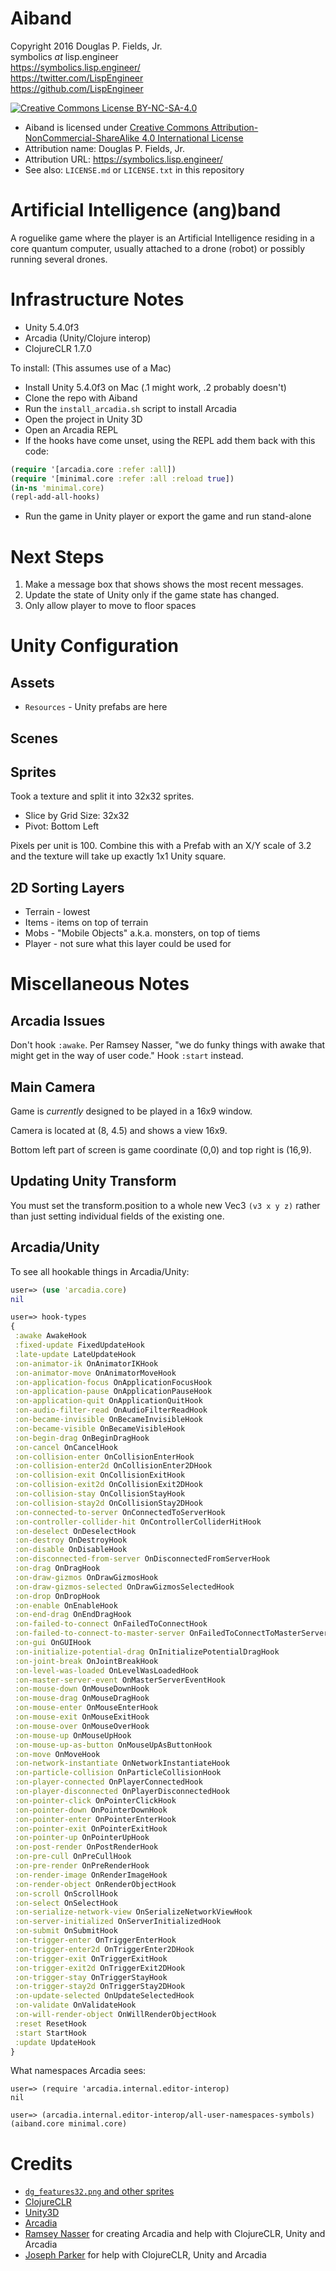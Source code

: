 # Aiband

Copyright 2016 Douglas P. Fields, Jr.  
symbolics _at_ lisp.engineer  
https://symbolics.lisp.engineer/  
https://twitter.com/LispEngineer  
https://github.com/LispEngineer  

[![Creative Commons License BY-NC-SA-4.0](https://i.creativecommons.org/l/by-nc-sa/4.0/88x31.png)](http://creativecommons.org/licenses/by-nc-sa/4.0/)
* Aiband is licensed under [Creative Commons Attribution-NonCommercial-ShareAlike 4.0 International License](http://creativecommons.org/licenses/by-nc-sa/4.0)
* Attribution name: Douglas P. Fields, Jr.
* Attribution URL: https://symbolics.lisp.engineer/
* See also: `LICENSE.md` or `LICENSE.txt` in this repository

# Artificial Intelligence (ang)band

A roguelike game where the player is an Artificial Intelligence
residing in a core quantum computer, usually attached to a drone (robot) or
possibly running several drones.


# Infrastructure Notes

* Unity 5.4.0f3
* Arcadia (Unity/Clojure interop)
* ClojureCLR 1.7.0

To install: (This assumes use of a Mac)

* Install Unity 5.4.0f3 on Mac (.1 might work, .2 probably doesn't)
* Clone the repo with Aiband
* Run the `install_arcadia.sh` script to install Arcadia
* Open the project in Unity 3D
* Open an Arcadia REPL
* If the hooks have come unset, using the REPL add them back with this code:

```clojure
(require '[arcadia.core :refer :all])
(require '[minimal.core :refer :all :reload true])
(in-ns 'minimal.core)
(repl-add-all-hooks)
```  

* Run the game in Unity player or export the game and run stand-alone

# Next Steps

1. Make a message box that shows shows the most recent messages.
2. Update the state of Unity only if the game state has changed.
3. Only allow player to move to floor spaces


# Unity Configuration

## Assets

* `Resources` - Unity prefabs are here

## Scenes

## Sprites

Took a texture and split it into 32x32 sprites.

* Slice by Grid Size: 32x32
* Pivot: Bottom Left

Pixels per unit is 100. Combine this with a Prefab with an X/Y scale of 3.2
and the texture will take up exactly 1x1 Unity square.

## 2D Sorting Layers

* Terrain - lowest
* Items - items on top of terrain
* Mobs - "Mobile Objects" a.k.a. monsters, on top of tiems
* Player - not sure what this layer could be used for

## 




# Miscellaneous Notes

## Arcadia Issues

Don't hook `:awake`. Per Ramsey Nasser, "we do funky things with awake that might get 
in the way of user code." Hook `:start` instead.

## Main Camera

Game is _currently_ designed to be played in a 16x9 window.

Camera is located at (8, 4.5) and shows a view 16x9.

Bottom left part of screen is game coordinate (0,0) and top right is (16,9).

## Updating Unity Transform

You must set the transform.position to a whole new Vec3 `(v3 x y z)`
rather than just setting individual fields of the existing one.

## Arcadia/Unity

To see all hookable things in Arcadia/Unity:

```clojure
user=> (use 'arcadia.core)
nil

user=> hook-types
{
 :awake AwakeHook
 :fixed-update FixedUpdateHook
 :late-update LateUpdateHook
 :on-animator-ik OnAnimatorIKHook
 :on-animator-move OnAnimatorMoveHook
 :on-application-focus OnApplicationFocusHook
 :on-application-pause OnApplicationPauseHook
 :on-application-quit OnApplicationQuitHook
 :on-audio-filter-read OnAudioFilterReadHook
 :on-became-invisible OnBecameInvisibleHook
 :on-became-visible OnBecameVisibleHook
 :on-begin-drag OnBeginDragHook
 :on-cancel OnCancelHook
 :on-collision-enter OnCollisionEnterHook
 :on-collision-enter2d OnCollisionEnter2DHook
 :on-collision-exit OnCollisionExitHook
 :on-collision-exit2d OnCollisionExit2DHook
 :on-collision-stay OnCollisionStayHook
 :on-collision-stay2d OnCollisionStay2DHook
 :on-connected-to-server OnConnectedToServerHook
 :on-controller-collider-hit OnControllerColliderHitHook
 :on-deselect OnDeselectHook
 :on-destroy OnDestroyHook
 :on-disable OnDisableHook
 :on-disconnected-from-server OnDisconnectedFromServerHook
 :on-drag OnDragHook
 :on-draw-gizmos OnDrawGizmosHook
 :on-draw-gizmos-selected OnDrawGizmosSelectedHook
 :on-drop OnDropHook
 :on-enable OnEnableHook
 :on-end-drag OnEndDragHook
 :on-failed-to-connect OnFailedToConnectHook
 :on-failed-to-connect-to-master-server OnFailedToConnectToMasterServerHook
 :on-gui OnGUIHook
 :on-initialize-potential-drag OnInitializePotentialDragHook
 :on-joint-break OnJointBreakHook
 :on-level-was-loaded OnLevelWasLoadedHook
 :on-master-server-event OnMasterServerEventHook
 :on-mouse-down OnMouseDownHook
 :on-mouse-drag OnMouseDragHook
 :on-mouse-enter OnMouseEnterHook
 :on-mouse-exit OnMouseExitHook
 :on-mouse-over OnMouseOverHook
 :on-mouse-up OnMouseUpHook
 :on-mouse-up-as-button OnMouseUpAsButtonHook
 :on-move OnMoveHook
 :on-network-instantiate OnNetworkInstantiateHook
 :on-particle-collision OnParticleCollisionHook
 :on-player-connected OnPlayerConnectedHook
 :on-player-disconnected OnPlayerDisconnectedHook
 :on-pointer-click OnPointerClickHook
 :on-pointer-down OnPointerDownHook
 :on-pointer-enter OnPointerEnterHook
 :on-pointer-exit OnPointerExitHook
 :on-pointer-up OnPointerUpHook
 :on-post-render OnPostRenderHook
 :on-pre-cull OnPreCullHook
 :on-pre-render OnPreRenderHook
 :on-render-image OnRenderImageHook
 :on-render-object OnRenderObjectHook
 :on-scroll OnScrollHook
 :on-select OnSelectHook
 :on-serialize-network-view OnSerializeNetworkViewHook
 :on-server-initialized OnServerInitializedHook
 :on-submit OnSubmitHook
 :on-trigger-enter OnTriggerEnterHook
 :on-trigger-enter2d OnTriggerEnter2DHook
 :on-trigger-exit OnTriggerExitHook
 :on-trigger-exit2d OnTriggerExit2DHook
 :on-trigger-stay OnTriggerStayHook
 :on-trigger-stay2d OnTriggerStay2DHook
 :on-update-selected OnUpdateSelectedHook
 :on-validate OnValidateHook
 :on-will-render-object OnWillRenderObjectHook
 :reset ResetHook
 :start StartHook
 :update UpdateHook
}
```

What namespaces Arcadia sees:

```
user=> (require 'arcadia.internal.editor-interop)
nil

user=> (arcadia.internal.editor-interop/all-user-namespaces-symbols)
(aiband.core minimal.core)
```

# Credits

* [`dg_features32.png` and other sprites](http://pousse.rapiere.free.fr/tome/tiles/AngbandTk/tome-angbandtkdungeontiles.htm)
* [ClojureCLR](https://github.com/clojure/clojure-clr)
* [Unity3D](https://unity3d.com/)
* [Arcadia](https://github.com/arcadia-unity/Arcadia)
* [Ramsey Nasser](http://nas.sr/) for creating Arcadia and help with ClojureCLR, Unity and Arcadia
* [Joseph Parker](http://selfsamegames.com/) for help with ClojureCLR, Unity and Arcadia


